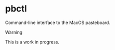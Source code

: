 # pbctl

Command-line interface to the MacOS pasteboard.

> [!WARNING]
> This is a work in progress.

